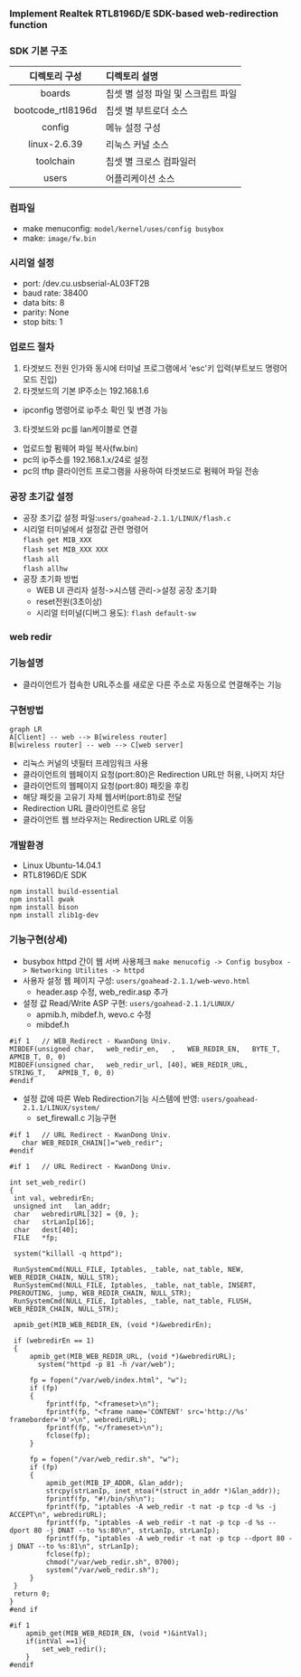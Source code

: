 ### Implement Realtek RTL8196D/E SDK-based web-redirection function

### SDK 기본 구조
|디렉토리 구성|디렉토리 설명|
|:---:|:---|
|boards|칩셋 별 설정 파일 및 스크립트 파일|
|bootcode_rtl8196d|칩셋 별 부트로더 소스|
|config|메뉴 설정 구성|
|linux-2.6.39|리눅스 커널 소스|
|toolchain|칩셋 별 크로스 컴파일러|
|users|어플리케이션 소스|

### 컴파일
- make menuconfig: `model/kernel/uses/config busybox`
- make: `image/fw.bin`

### 시리얼 설정
- port: /dev.cu.usbserial-AL03FT2B
- baud rate: 38400
- data bits: 8
- parity: None
- stop bits: 1

### 업로드 절차
1. 타겟보드 전원 인가와 동시에 터미널 프로그램에서 'esc'키 입력(부트보드 명령어 모드 진입)
2. 타겟보드의 기본 IP주소는 192.168.1.6
  - ipconfig 명령어로 ip주소 확인 및 변경 가능
3. 타겟보드와 pc를 lan케이블로 연결
  - 업로드할 펌웨어 파일 복사(fw.bin)
  - pc의 ip주소를 192.168.1.x/24로 설정
  - pc의 tftp 클라이언트 프로그램을 사용하여 타겟보드로 펌웨어 파일 전송

### 공장 초기값 설정
- 공장 초기값 설정 파일:`users/goahead-2.1.1/LINUX/flash.c`
- 시리얼 터미널에서 설정값 관련 명령어  
`flash get MIB_XXX`  
`flash set MIB_XXX XXX`  
`flash all`  
`flash allhw`
- 공장 초기화 방법
  - WEB UI 관리자 설정->시스템 관리->설정 공장 초기화
  - reset전원(3초이상)
  - 시리얼 터미널(디버그 용도): `flash default-sw`

### web redir

### 기능설명
- 클라이언트가 접속한 URL주소를 새로운 다른 주소로 자동으로 연결해주는 기능

### 구현방법
```mermaid
graph LR
A[Client] -- web --> B[wireless router]
B[wireless router] -- web --> C[web server]
```
- 리눅스 커널의 넷필터 프레임워크 사용
- 클라이언트의 웹페이지 요청(port:80)은 Redirection URL만 허용, 나머지 차단
- 클라이언트의 웹페이지 요청(port:80) 패킷을 후킹
- 해당 패킷을 고유기 자체 웹서버(port:81)로 전달
- Redirection URL 클라이언트로 응답
- 클라이언트 웹 브라우저는 Redirection URL로 이동

### 개발환경
- Linux Ubuntu-14.04.1
- RTL8196D/E SDK
```
npm install build-essential
npm install gwak
npm install bison
npm install zlib1g-dev
```

### 기능구현(상세)
- busybox httpd 간이 웹 서버 사용체크
`make menucofig -> Config busybox -> Networking Utilites -> httpd`
- 사용자 설정 웹 페이지 구성: `users/goahead-2.1.1/web-wevo.html`
  - header.asp 수정, web_redir.asp 추가
- 설정 값 Read/Write ASP 구현: `users/goahead-2.1.1/LUNUX/`
  - apmib.h, mibdef.h, wevo.c 수정
  - mibdef.h
```
#if 1   // WEB_Redirect - KwanDong Univ.
MIBDEF(unsigned char,   web_redir_en,   ,   WEB_REDIR_EN,   BYTE_T, APMIB_T, 0, 0)
MIBDEF(unsigned char,   web_redir_url, [40], WEB_REDIR_URL,  	STRING_T,   APMIB_T, 0, 0)
#endif

```
- 설정 값에 따른 Web Redirection기능 시스템에 반영: `users/goahead-2.1.1/LINUX/system/`
  - set_firewall.c 기능구현
```
#if 1   // URL Redirect - KwanDong Univ.
   char WEB_REDIR_CHAIN[]="web_redir";
#endif

#if 1   // URL Redirect - KwanDong Univ.

int set_web_redir()
{
 int val, webredirEn;
 unsigned int	lan_addr;
 char	webredirURL[32] = {0, };
 char	strLanIp[16];
 char	dest[40];
 FILE	*fp;

 system("killall -q httpd");

 RunSystemCmd(NULL_FILE, Iptables, _table, nat_table, NEW, WEB_REDIR_CHAIN, NULL_STR);
 RunSystemCmd(NULL_FILE, Iptables, _table, nat_table, INSERT, PREROUTING, jump, WEB_REDIR_CHAIN, NULL_STR);
 RunSystemCmd(NULL_FILE, Iptables, _table, nat_table, FLUSH, WEB_REDIR_CHAIN, NULL_STR);

 apmib_get(MIB_WEB_REDIR_EN, (void *)&webredirEn);

 if (webredirEn == 1)
 {
     apmib_get(MIB_WEB_REDIR_URL, (void *)&webredirURL);
       system("httpd -p 81 -h /var/web");

     fp = fopen("/var/web/index.html", "w");
     if (fp)
     {
         fprintf(fp, "<frameset>\n");
         fprintf(fp, "<frame name='CONTENT' src='http://%s' frameborder='0'>\n", webredirURL);
         fprintf(fp, "</frameset>\n");
         fclose(fp);
     }

     fp = fopen("/var/web_redir.sh", "w");
     if (fp)
     {
         apmib_get(MIB_IP_ADDR, &lan_addr);
         strcpy(strLanIp, inet_ntoa(*(struct in_addr *)&lan_addr));
         fprintf(fp, "#!/bin/sh\n");
         fprintf(fp, "iptables -A web_redir -t nat -p tcp -d %s -j ACCEPT\n", webredirURL);
         fprintf(fp, "iptables -A web_redir -t nat -p tcp -d %s --dport 80 -j DNAT --to %s:80\n", strLanIp, strLanIp);
         fprintf(fp, "iptables -A web_redir -t nat -p tcp --dport 80 -j DNAT --to %s:81\n", strLanIp);
         fclose(fp);
         chmod("/var/web_redir.sh", 0700);
         system("/var/web_redir.sh");
     }
 }
 return 0;
}
#end if

#if 1
 	apmib_get(MIB_WEB_REDIR_EN, (void *)&intVal);
 	if(intVal ==1){
     	set_web_redir();
 	}
#endif
```
